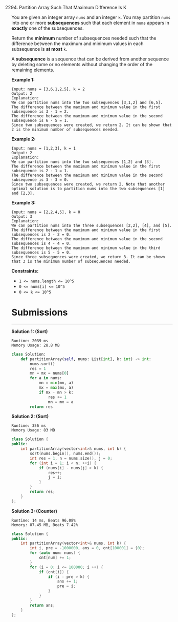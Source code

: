 2294. Partition Array Such That Maximum Difference Is K

You are given an integer array `nums` and an integer `k`. You may partition `nums` into one or more **subsequences** such that each element in `nums` appears in **exactly** one of the subsequences.

Return the **minimum** number of subsequences needed such that the difference between the maximum and minimum values in each subsequence is **at most** `k`.

A **subsequence** is a sequence that can be derived from another sequence by deleting some or no elements without changing the order of the remaining elements.

 

**Example 1:**
```
Input: nums = [3,6,1,2,5], k = 2
Output: 2
Explanation:
We can partition nums into the two subsequences [3,1,2] and [6,5].
The difference between the maximum and minimum value in the first subsequence is 3 - 1 = 2.
The difference between the maximum and minimum value in the second subsequence is 6 - 5 = 1.
Since two subsequences were created, we return 2. It can be shown that 2 is the minimum number of subsequences needed.
```

**Example 2:**
```
Input: nums = [1,2,3], k = 1
Output: 2
Explanation:
We can partition nums into the two subsequences [1,2] and [3].
The difference between the maximum and minimum value in the first subsequence is 2 - 1 = 1.
The difference between the maximum and minimum value in the second subsequence is 3 - 3 = 0.
Since two subsequences were created, we return 2. Note that another optimal solution is to partition nums into the two subsequences [1] and [2,3].
```

**Example 3:**
```
Input: nums = [2,2,4,5], k = 0
Output: 3
Explanation:
We can partition nums into the three subsequences [2,2], [4], and [5].
The difference between the maximum and minimum value in the first subsequences is 2 - 2 = 0.
The difference between the maximum and minimum value in the second subsequences is 4 - 4 = 0.
The difference between the maximum and minimum value in the third subsequences is 5 - 5 = 0.
Since three subsequences were created, we return 3. It can be shown that 3 is the minimum number of subsequences needed.
```

**Constraints:**

* `1 <= nums.length <= 10^5`
* `0 <= nums[i] <= 10^5`
* `0 <= k <= 10^5`

# Submissions
---
**Solution 1: (Sort)**
```
Runtime: 2039 ms
Memory Usage: 28.8 MB
```
```python
class Solution:
    def partitionArray(self, nums: List[int], k: int) -> int:
        nums.sort()
        res = 1
        mn = mx = nums[0]
        for a in nums:
            mn = min(mn, a)
            mx = max(mx, a)
            if mx - mn > k:
                res += 1
                mn = mx = a
        return res
```

**Solution 2: (Sort)**
```
Runtime: 356 ms
Memory Usage: 83 MB
```
```c++
class Solution {
public:
    int partitionArray(vector<int>& nums, int k) {
        sort(nums.begin(), nums.end());
        int res = 1, n = nums.size(), j = 0;
        for (int i = 1; i < n; ++i) {
            if (nums[i] - nums[j] > k) {
                res++;
                j = i;
            }
        }
        return res;
    }
};
```

**Solution 3: (Counter)**
```
Runtime: 14 ms, Beats 96.08%
Memory: 87.45 MB, Beats 7.42%
```
```c++
class Solution {
public:
    int partitionArray(vector<int>& nums, int k) {
        int i, pre = -1000000, ans = 0, cnt[100001] = {0};
        for (auto num: nums) {
            cnt[num] += 1;
        }
        for (i = 0; i <= 100000; i ++) {
            if (cnt[i]) {
                if (i - pre > k) {
                    ans += 1;
                    pre = i;
                }
            }
        }
        return ans;
    }
};
```
